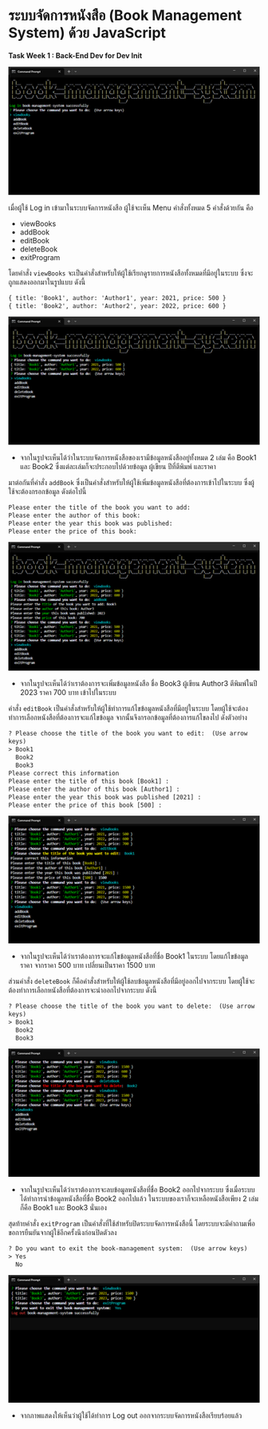 # ระบบจัดการหนังสือ (Book Management System) ด้วย JavaScript

**Task Week 1 : Back-End Dev for Dev Init**

![Book Management System CLI](Img/menu.png)

เมื่อผู้ใช้ Log in เข้ามาในระบบจัดการหนังสือ ผู้ใช้จะเห็น Menu คำสั่งทั้งหมด 5 คำสั่งด้วยกัน คือ
- viewBooks
- addBook
- editBook
- deleteBook
- exitProgram

โดยคำสั่ง `viewBooks` จะเป็นคำสั่งสำหรับให้ผู้ใช้เรียกดูรายการหนังสือทั้งหมดที่มีอยู่ในระบบ ซึ่งจะถูกแสดงออกมาในรูปแบบ ดังนี้
```
{ title: 'Book1', author: 'Author1', year: 2021, price: 500 }
{ title: 'Book2', author: 'Author2', year: 2022, price: 600 }
```

![viewBooks](Img/viewBooks.png)

- จากในรูปจะเห็นได้ว่าในระบบจัดการหนังสือของเรามีข้อมูลหนังสืออยู่ทั้งหมด 2 เล่ม คือ Book1 และ Book2 ซึ่งแต่ละเล่มก็จะประกอบไปด้วยข้อมูล ผู้เขียน ปีที่ตีพิมพ์ และราคา

มาต่อกันที่คำสั่ง `addBook` ซึ่งเป็นคำสั่งสำหรับให้ผู้ใช้เพิ่มข้อมูลหนังสือที่ต้องการเข้าไปในระบบ ซึ่งผู้ใช้จะต้องกรอกข้อมูล ดังต่อไปนี้
```
Please enter the title of the book you want to add:
Please enter the author of this book:
Please enter the year this book was published:
Please enter the price of this book:
```

![addBook](Img/addBook.png)

- จากในรูปจะเห็นได้ว่าเราต้องการจะเพิ่มข้อมูลหนังสือ ชื่อ Book3 ผู้เขียน Author3 ตีพิมพ์ในปี 2023 ราคา 700 บาท เข้าไปในระบบ

คำสั่ง `editBook` เป็นคำสั่งสำหรับให้ผู้ใช้ทำการแก้ไขข้อมูลหนังสือที่มีอยู่ในระบบ โดยผู้ใช้จะต้องทำการเลือกหนังสือที่ต้องการจะแก้ไขข้อมูล จากนั้นจึงกรอกข้อมูลที่ต้องการแก้ไขลงไป ดังตัวอย่าง
```
? Please choose the title of the book you want to edit:  (Use arrow keys)
> Book1
  Book2
  Book3
Please correct this information
Please enter the title of this book [Book1] :
Please enter the author of this book [Author1] :
Please enter the year this book was published [2021] :
Please enter the price of this book [500] :
```

![editBook](Img/editBook.png)

- จากในรูปจะเห็นได้ว่าเราต้องการจะแก้ไขข้อมูลหนังสือที่ชื่อ Book1 ในระบบ โดยแก้ไขข้อมูลราคา จากราคา 500 บาท เปลี่ยนเป็นราคา 1500 บาท

ส่วนคำสั่ง `deleteBook` ก็คือคำสั่งสำหรับให้ผู้ใช้ลบข้อมูลหนังสือที่มีอยู่ออกไปจากระบบ โดยผู้ใช้จะต้องทำการเลือกหนังสือที่ต้องการจะนำออกไปจากระบบ ดังนี้
```
? Please choose the title of the book you want to delete:  (Use arrow keys)
> Book1
  Book2
  Book3
```

![deleteBook](Img/deleteBook.png)

- จากในรูปจะเห็นได้ว่าเราต้องการจะลบข้อมูลหนังสือที่ชื่อ Book2 ออกไปจากระบบ ซึ่งเมื่อระบบได้ทำการนำข้อมูลหนังสือที่ชื่อ Book2 ออกไปแล้ว ในระบบของเราก็จะเหลือหนังสือเพียง 2 เล่ม ก็คือ Book1 และ Book3 นั่นเอง

สุดท้ายคำสั่ง `exitProgram` เป็นคำสั่งที่ใช้สำหรับปิดระบบจัดการหนังสือนี้ โดยระบบจะมีคำถามเพื่อขอการยืนยันจากผู้ใช้อีกครั้งนึงก่อนปิดตัวลง
```
? Do you want to exit the book-management system:  (Use arrow keys)
> Yes
  No
```

![exitProgram](Img/exitProgram.png)

- จากภาพแสดงให้เห็นว่าผู้ใช้ได้ทำการ Log out ออกจากระบบจัดการหนังสือเรียบร้อยแล้ว